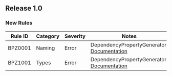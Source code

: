 ﻿## Release 1.0

### New Rules
Rule ID | Category | Severity | Notes
--------|----------|----------|--------------------
BPZ0001 | Naming   | Error    | DependencyPropertyGenerator, [Documentation](https://github.com/IGood/boilerplatezero/blob/main/README.md)
BPZ1001 | Types    | Error    | DependencyPropertyGenerator, [Documentation](https://github.com/IGood/boilerplatezero/blob/main/README.md)

